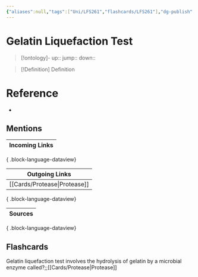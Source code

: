 ```yaml
---
{"aliases":null,"tags":["Uni/LFS261","flashcards/LFS261"],"dg-publish":true,"permalink":"/cards/gelatin-liquefaction-test/","dgPassFrontmatter":true}
---
```


# Gelatin Liquefaction Test

> [!ontology]-
> up:: 
> jump:: 
> down:: 

> [!Definition] Definition

# Reference

- 

## Mentions

| Incoming Links |
| -------------- |

{ .block-language-dataview}

| Outgoing Links                  |
| ------------------------------- |
| [[Cards/Protease\|Protease]] |

{ .block-language-dataview}

| Sources |
| ------- |

{ .block-language-dataview}

## Flashcards

Gelatin liquefaction test involves the hydrolysis of gelatin by a microbial enzyme called?;;[[Cards/Protease\|Protease]]